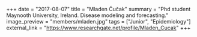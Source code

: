 +++
date = "2017-08-07"
title = "Mladen Čučak"
summary = "Phd student Maynooth University, Ireland. Disease modeling and forecasting."
image_preview = "members/mladen.jpg"
tags = ["Junior", "Epidemiology"]
external_link = "https://www.researchgate.net/profile/Mladen_Cucak"
+++
